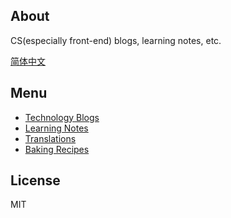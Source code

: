 
## About

CS(especially front-end) blogs, learning notes, etc.  

[简体中文](README_zh.md)

## Menu

* [Technology Blogs](/docs/blogs/README.md)
* [Learning Notes](/docs/notes/README.md)
* [Translations](/docs/translations/README.md)
* [Baking Recipes](/docs/baking/README.md)


## License

MIT